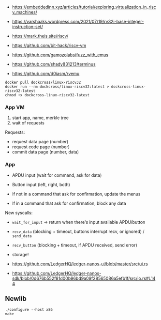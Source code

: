 - https://embeddedinn.xyz/articles/tutorial/exploring_virtualization_in_riscv_machines/
- https://varshaaks.wordpress.com/2021/07/19/rv32i-base-integer-instruction-set/
- https://mark.theis.site/riscv/

- https://github.com/bit-hack/riscv-vm
- https://github.com/gamozolabs/fuzz_with_emus
- https://github.com/shady831213/terminus
- https://github.com/d0iasm/rvemu




```
docker pull dockcross/linux-riscv32
docker run --rm dockcross/linux-riscv32:latest > dockcross-linux-riscv32-latest
chmod +x dockcross-linux-riscv32-latest
```

### App VM

1. start app, name, merkle tree
2. wait of requests

Requests:

- request data page (number)
- request code page (number)
- commit data page (number, data)

### App

- APDU input (wait for command, ask for data)
- Button input (left, right, both)

- If not in a command that ask for confirmation, update the menus
- If in a command that ask for confirmation, block any data

New syscalls:

- `wait_for_input` => return when there's input available APDU/button
- `recv_data` (blocking + timeout, buttons interrupt recv, or ignored) / `send_data`
- `recv_button` (blocking + timeout, if APDU received, send error)
- storage!


- https://github.com/LedgerHQ/ledger-nanos-ui/blob/master/src/ui.rs
- https://github.com/LedgerHQ/ledger-nanos-sdk/blob/0d676b552f81d00b96bd9a09f28565086a5efb1f/src/io.rs#L144


## Newlib


```
./configure --host x86
make
```
